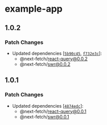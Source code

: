 # example-app

## 1.0.2

### Patch Changes

- Updated dependencies [[`5b90c45`](https://github.com/vercel-labs/next-fetch/commit/5b90c4568421acedd00b0fa6de158412ea34fe0e), [`f732e3c`](https://github.com/vercel-labs/next-fetch/commit/f732e3c2f05423469e2ee866b4ce587be57ce4f8)]:
  - @next-fetch/react-query@0.0.2
  - @next-fetch/swr@0.0.2

## 1.0.1

### Patch Changes

- Updated dependencies [[`4874edc`](https://github.com/vercel-labs/next-fetch/commit/4874edc27701733b8fe00f879037707bfc4e72f7)]:
  - @next-fetch/react-query@0.0.1
  - @next-fetch/swr@0.0.1
